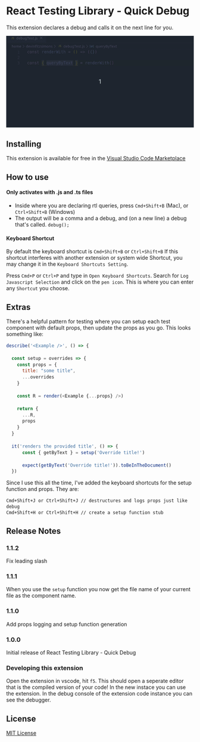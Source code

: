 # React Testing Library - Quick Debug

This extension declares a debug and calls it on the next line for you. 

![demo of how rtl-debug works](images/rtl-debug.gif)

## Installing

This extension is available for free in the [Visual Studio Code Marketplace](https://marketplace.visualstudio.com/items?itemName=fitzsimonsdevin.rtl-quick-debug)

## How to use

#### Only activates with .js and .ts files

* Inside where you are declaring rtl queries, press `Cmd+Shift+B` (Mac), or `Ctrl+Shift+B` (Windows)
* The output will be a comma and a debug, and (on a new line) a debug that's called. `debug();`

#### Keyboard Shortcut
By default the keyboard shortcut is `Cmd+Shift+B` or `Ctrl+Shift+B`
If this shortcut interferes with another extension or system wide Shortcut, you may change it in the `Keyboard Shortcuts Setting`.

Press `Cmd+P` or `Ctrl+P` and type in `Open Keyboard Shortcuts`.
Search for `Log Javascript Selection` and click on the `pen icon`.
This is where you can enter any `Shortcut` you choose.

## Extras

There's a helpful pattern for testing where you can setup each test component with default props, then update the props as you go. This looks something like:
```js
describe('<Example />', () => {

  const setup = overrides => {
    const props = {
      title: "some title",
      ...overrides
    }

    const R = render(<Example {...props} />)

    return {
      ...R,
      props
    }
  }

  it('renders the provided title', () => {
      const { getByText } = setup('Override title!')

      expect(getByText('Override title!')).toBeInTheDocument()
  })
```

Since I use this all the time, I've added the keyboard shortcuts for the setup function and props. They are:

```
Cmd+Shift+J or Ctrl+Shift+J // destructures and logs props just like debug
Cmd+Shift+H or Ctrl+Shift+H // create a setup function stub
```


## Release Notes

### 1.1.2

Fix leading slash

### 1.1.1

When you use the `setup` function you now get the file name of your current file as the component name.

### 1.1.0

Add props logging and setup function generation

### 1.0.0

Initial release of React Testing Library - Quick Debug

### Developing this extension

Open the extension in vscode, hit `f5`. This should open a seperate editor that is the compiled version of your code!
In the new instace you can use the extension. In the debug console of the extension code instance you can see the debugger.

## License
[MIT License](LICENSE)
